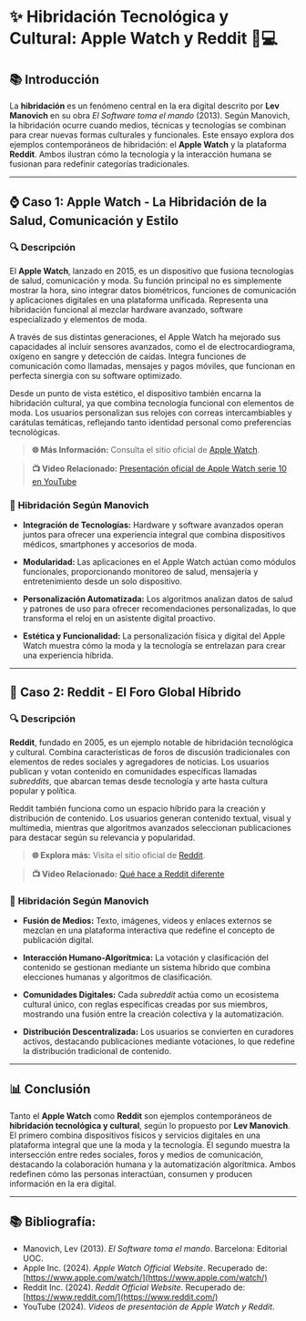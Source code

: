 # ✨ Hibridación Tecnológica y Cultural: Apple Watch y Reddit 📱💻

## 📚 Introducción
La **hibridación** es un fenómeno central en la era digital descrito por **Lev Manovich** en su obra *El Software toma el mando* (2013). Según Manovich, la hibridación ocurre cuando medios, técnicas y tecnologías se combinan para crear nuevas formas culturales y funcionales. Este ensayo explora dos ejemplos contemporáneos de hibridación: el **Apple Watch** y la plataforma **Reddit**. Ambos ilustran cómo la tecnología y la interacción humana se fusionan para redefinir categorías tradicionales.

---

## ⌚ Caso 1: Apple Watch - La Hibridación de la Salud, Comunicación y Estilo

### 🔍 **Descripción**
El **Apple Watch**, lanzado en 2015, es un dispositivo que fusiona tecnologías de salud, comunicación y moda. Su función principal no es simplemente mostrar la hora, sino integrar datos biométricos, funciones de comunicación y aplicaciones digitales en una plataforma unificada. Representa una hibridación funcional al mezclar hardware avanzado, software especializado y elementos de moda.

A través de sus distintas generaciones, el Apple Watch ha mejorado sus capacidades al incluir sensores avanzados, como el de electrocardiograma, oxígeno en sangre y detección de caídas. Integra funciones de comunicación como llamadas, mensajes y pagos móviles, que funcionan en perfecta sinergia con su software optimizado.

Desde un punto de vista estético, el dispositivo también encarna la hibridación cultural, ya que combina tecnología funcional con elementos de moda. Los usuarios personalizan sus relojes con correas intercambiables y carátulas temáticas, reflejando tanto identidad personal como preferencias tecnológicas.

> **🌐 Más Información:** Consulta el sitio oficial de [Apple Watch](https://www.apple.com/watch/).

> **📺 Video Relacionado:** [Presentación oficial de Apple Watch serie 10 en YouTube](https://youtu.be/s1f_DF6NK54)

### 🧠 **Hibridación Según Manovich**
- **Integración de Tecnologías:** Hardware y software avanzados operan juntos para ofrecer una experiencia integral que combina dispositivos médicos, smartphones y accesorios de moda.

- **Modularidad:** Las aplicaciones en el Apple Watch actúan como módulos funcionales, proporcionando monitoreo de salud, mensajería y entretenimiento desde un solo dispositivo.

- **Personalización Automatizada:** Los algoritmos analizan datos de salud y patrones de uso para ofrecer recomendaciones personalizadas, lo que transforma el reloj en un asistente digital proactivo.

- **Estética y Funcionalidad:** La personalización física y digital del Apple Watch muestra cómo la moda y la tecnología se entrelazan para crear una experiencia híbrida.

---

## 💬 Caso 2: Reddit - El Foro Global Híbrido

### 🔍 **Descripción**
**Reddit**, fundado en 2005, es un ejemplo notable de hibridación tecnológica y cultural. Combina características de foros de discusión tradicionales con elementos de redes sociales y agregadores de noticias. Los usuarios publican y votan contenido en comunidades específicas llamadas *subreddits*, que abarcan temas desde tecnología y arte hasta cultura popular y política.

Reddit también funciona como un espacio híbrido para la creación y distribución de contenido. Los usuarios generan contenido textual, visual y multimedia, mientras que algoritmos avanzados seleccionan publicaciones para destacar según su relevancia y popularidad.

> **🌐 Explora más:** Visita el sitio oficial de [Reddit](https://www.reddit.com/).

> **📺 Video Relacionado:** [Qué hace a Reddit diferente](https://youtu.be/TeYqUgcdgwQ)

### 🧠 **Hibridación Según Manovich**
- **Fusión de Medios:** Texto, imágenes, videos y enlaces externos se mezclan en una plataforma interactiva que redefine el concepto de publicación digital.

- **Interacción Humano-Algorítmica:** La votación y clasificación del contenido se gestionan mediante un sistema híbrido que combina elecciones humanas y algoritmos de clasificación.

- **Comunidades Digitales:** Cada *subreddit* actúa como un ecosistema cultural único, con reglas específicas creadas por sus miembros, mostrando una fusión entre la creación colectiva y la automatización.

- **Distribución Descentralizada:** Los usuarios se convierten en curadores activos, destacando publicaciones mediante votaciones, lo que redefine la distribución tradicional de contenido.

---

## 📊 **Conclusión**
Tanto el **Apple Watch** como **Reddit** son ejemplos contemporáneos de **hibridación tecnológica y cultural**, según lo propuesto por **Lev Manovich**. El primero combina dispositivos físicos y servicios digitales en una plataforma integral que une la moda y la tecnología. El segundo muestra la intersección entre redes sociales, foros y medios de comunicación, destacando la colaboración humana y la automatización algorítmica. Ambos redefinen cómo las personas interactúan, consumen y producen información en la era digital.

---

## 📚 **Bibliografía:**
- Manovich, Lev (2013). *El Software toma el mando*. Barcelona: Editorial UOC.
- Apple Inc. (2024). *Apple Watch Official Website*. Recuperado de: [https://www.apple.com/watch/](https://www.apple.com/watch/)
- Reddit Inc. (2024). *Reddit Official Website*. Recuperado de: [https://www.reddit.com/](https://www.reddit.com/)
- YouTube (2024). *Videos de presentación de Apple Watch y Reddit*.
